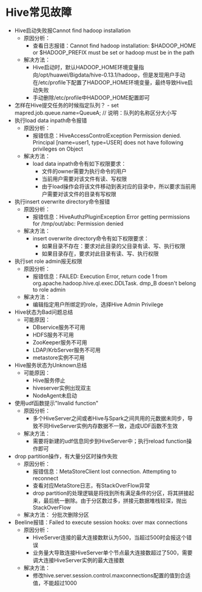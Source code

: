 # Hive常见故障

  - Hive启动失败报Cannot find hadoop installation
    - 原因分析：
      - 查看日志报错：Cannot find hadoop installation: \$HADOOP_HOME or \$HADOOP_PREFIX must be set or hadoop must be in the path
    - 解决方法：
      - Hive启动时，默认HADOOP_HOME环境变量指向/opt/huawei/Bigdata/hive-0.13.1/hadoop，但是发现用户手动在/etc/profile下配置了HADOOP_HOME环境变量，最终导致Hive启动失败
      - 手动删除/etc/profile中HADOOP_HOME配置即可
  -  怎样在Hive提交任务的时候指定队列？
    - set mapred.job.queue.name=QueueA; // 说明：队列的名称区分大小写
  - 执行load data inpath命令报错
    - 原因分析：
      - 报错信息：HiveAccessControlException Permission denied. Principal [name=user1, type=USER] does not have following privileges on Object
    - 解决方法： 
      - load data inpath命令有如下权限要求：
        - 文件的owner需要为执行命令的用户
        - 当前用户需要对该文件有读、写权限
        - 由于load操作会将该文件移动到表对应的目录中，所以要求当前用户需要对该文件的目录有写权限
  - 执行insert overwrite directory命令报错
    - 原因分析：
      - 报错信息：HiveAuthzPluginException Error getting permissions for /tmp/out/abc: Permission denied
    - 解决方法：
      - insert overwrite directory命令有如下权限要求：
        - 如果目录不存在：要求对此目录的父目录有读、写、执行权限
        - 如果目录存在，要求对此目录有读、写、执行权限
  - 执行set role admin报无权限
    - 原因分析：
      - 报错信息：FAILED: Execution Error, return code 1 from org.apache.hadoop.hive.ql.exec.DDLTask. dmp_B doesn't belong to role admin
    - 解决方法：
      - 编辑指定用户所绑定的role，选择Hive Admin Privilege
  - Hive状态为Bad问题总结
    - 可能原因：
      - DBservice服务不可用
      - HDFS服务不可用
      - ZooKeeper服务不可用
      - LDAP/KrbServer服务不可用
      - metastore实例不可用
  - Hive服务状态为Unknown总结
    - 可能原因：
      - Hive服务停止
      - hiveserver实例出现双主
      - NodeAgent未启动
  - 使用udf函数提示"Invalid function"
    - 原因分析：
      - 多个HiveServer之间或者Hive与Spark之间共用的元数据未同步，导致不同HiveServer实例内存数据不一致，造成UDF函数不生效
    - 解决方法：
      - 需要将新建的udf信息同步到HiveServer中；执行reload function操作即可
  - drop partition操作，有大量分区时操作失败
    - 原因分析：
      - 报错信息：MetaStoreClient lost connection. Attempting to reconnect
      - 查看对应MetaStore日志，有StackOverFlow异常
      - drop partition的处理逻辑是将找到所有满足条件的分区，将其拼接起来，最后统一删除。由于分区数过多，拼接元数据堆栈较深，抛出StackOverFlow
    - 解决方法：
      分批次删除分区
  - Beeline报错：Failed to execute session hooks: over max connections
    - 原因分析：
      - HiveServer连接的最大连接数默认为500，当超过500时会报这个错误
      - 业务量大导致连接HiveServer单个节点最大连接数超过了500，需要调大连接HiveServer实例的最大连接数
    - 解决方法： 
      - 修改hive.server.session.control.maxconnections配置的值到合适值，不能超过1000
      
      
        
        
